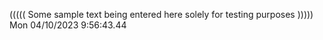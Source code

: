 ((((( Some sample text being entered here solely for testing purposes ))))) Mon 04/10/2023  9:56:43.44
